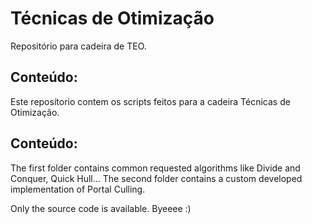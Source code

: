# Técnicas de Otimização
Repositório para cadeira de TEO.

## Conteúdo:
Este reposítorio contem os scripts feitos para a cadeira Técnicas de Otimização.


## Conteúdo:

The first folder contains common requested algorithms like Divide and Conquer, Quick Hull... 
The second folder contains a custom developed implementation of Portal Culling.

Only the source code is available.
Byeeee :)
